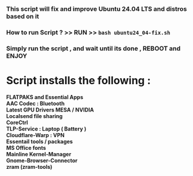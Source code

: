 ### This script will fix and improve Ubuntu 24.04 LTS and distros based on it 

### How to run Script ? >> RUN >>  ``` bash ubuntu24_04-fix.sh ```

### Simply run the script , and wait until its done , REBOOT and ENJOY

# Script installs the following :

**FLATPAKS and Essential Apps** <br> **AAC Codec : Bluetooth** <br> **Latest GPU Drivers MESA / NVIDIA** <br> **Localsend file sharing** <br> **CoreCtrl** <br> **TLP-Service : Laptop ( Battery )** <br> **Cloudflare-Warp : VPN** <br> **Essentail tools / packages** <br> **MS Office fonts** <br> **Mainline Kernel-Manager** <br> **Gnome-Browser-Connector** <br> **zram (zram-tools)**
